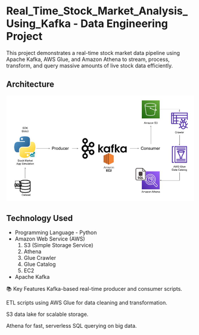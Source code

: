# Real_Time_Stock_Market_Analysis_Using_Kafka - Data Engineering Project

This project demonstrates a real-time stock market data pipeline using Apache Kafka, AWS Glue, and Amazon Athena to stream, process, transform, and query massive amounts of live stock data efficiently.

## Architecture 
<img src="Architecture.jpg">

## Technology Used
- Programming Language - Python
- Amazon Web Service (AWS)
  1. S3 (Simple Storage Service)
  2. Athena
  3. Glue Crawler
  4. Glue Catalog
  5. EC2
- Apache Kafka

  
📚 Key Features
Kafka-based real-time producer and consumer scripts.

ETL scripts using AWS Glue for data cleaning and transformation.

S3 data lake for scalable storage.

Athena for fast, serverless SQL querying on big data.

 
